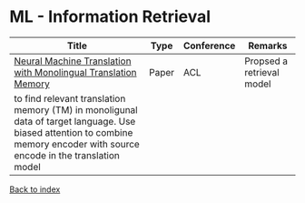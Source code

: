 # ML - Information Retrieval
|Title|Type|Conference|Remarks
|--|--|--|--|
|[Neural Machine Translation with Monolingual Translation Memory](https://arxiv.org/pdf/2105.11269.pdf)|Paper|ACL|Propsed a retrieval model 
to find relevant translation memory (TM) in monoligunal data of target language. Use biased attention to combine memory encoder with source encode in the translation model|



[Back to index](../README.md)
